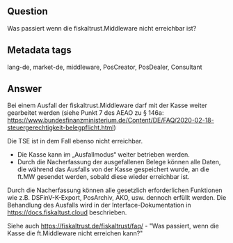 ## Question

Was passiert wenn die fiskaltrust.Middleware nicht erreichbar ist?

## Metadata tags

lang-de, market-de, middleware, PosCreator, PosDealer, Consultant

## Answer

Bei einem Ausfall der fiskaltrust.Middleware darf mit der Kasse weiter gearbeitet werden (siehe Punkt 7 des AEAO zu § 146a: https://www.bundesfinanzministerium.de/Content/DE/FAQ/2020-02-18-steuergerechtigkeit-belegpflicht.html)

Die TSE ist in dem Fall ebenso nicht erreichbar.

- Die Kasse kann im „Ausfallmodus“ weiter betrieben werden.
- Durch die Nacherfassung der ausgefallenen Belege können alle Daten, die während das Ausfalls von der Kasse gespeichert wurde, an die ft.MW gesendet werden, sobald diese wieder erreichbar ist. 

Durch die Nacherfassung können alle gesetzlich erforderlichen Funktionen wie z.B. DSFinV-K-Export, PosArchiv, AKO, usw. dennoch erfüllt werden.
Die Behandlung des Ausfalls wird in der Interface-Dokumentation in https://docs.fiskaltust.cloud beschrieben.

Siehe auch https://fiskaltrust.de/fiskaltrust/faq/ - "Was passiert, wenn die Kasse die ft.Middleware nicht erreichen kann?"

